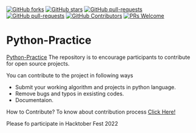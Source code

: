 [![GitHub forks](https://img.shields.io/github/forks/sattwik21/Python-Practice?style=social)](https://github.com/sattwik21/Python-Practice/network/members)
[![GitHub stars](https://img.shields.io/github/stars/sattwik21/Python-Practice?style=social)](https://github.com/sattwik21/Python-Practice/stargazers)
[![GitHub pull-requests](https://img.shields.io/github/issues-pr/sattwik21/Python-Practice.svg)](https://github.com/sattwik21/Python-Practice/pulls/)
[![GitHub pull-requests](https://img.shields.io/github/issues-pr-closed/sattwik21/Python-Practice.svg)](https://github.com/sattwik21/Python-Practice/pulls?q=is%3Apr+is%3Aclosed)
[![GitHub Contributors](https://img.shields.io/github/contributors/sattwik21/Python-Practice.svg)](https://github.com/sattwik21/Python-Practice/graphs/contributors)
[![PRs Welcome](https://img.shields.io/badge/PRs-welcome-brightgreen.svg?style=flat-square)](https://github.com/sattwik21/Python-Practice/Contribution.md)

# Python-Practice

[Python-Practice](https://github.com/sattwik21/Python-Practice/) 
The repository is to encourage participants to contribute for open source projects. 

You can contribute to the project in following ways

* Submit your working algorithm and projects in python language.
* Remove bugs and typos in exsisting codes.
* Documentaion.

How to Contribute?
To know about contribution process [Click Here!](https://github.com/sattwik21/Python-Practice/blob/master/Contributing.md)

Please fo participate in Hacktober Fest 2022
